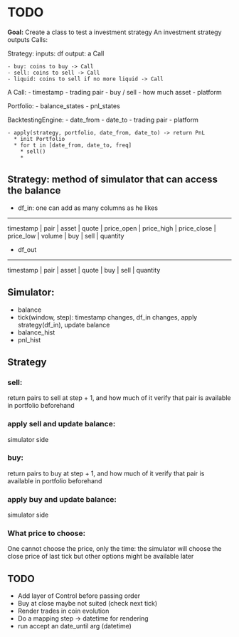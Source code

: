 # TODO

__Goal:__ Create a class to test a investment strategy
 An investment strategy outputs Calls:

 Strategy:
    inputs: df
    output: a Call 

    - buy: coins to buy -> Call 
    - sell: coins to sell -> Call
    - liquid: coins to sell if no more liquid -> Call

 A Call:
    - timestamp
    - trading pair
    - buy / sell
    - how much asset
    - platform


Portfolio:
    - balance_states
    - pnl_states


BacktestingEngine:
    - date_from
    - date_to
    - trading pair
    - platform
    
    - apply(strategy, portfolio, date_from, date_to) -> return PnL
      * init Portfolio
      * for t in [date_from, date_to, freq]
        * sell() 
        * 


Strategy: method of simulator that can access the balance
---------

- df_in:
one can add as many columns as he likes

------------------------------------------------------------------------------------------------------------------------
timestamp | pair | asset | quote | price_open | price_high | price_close | price_low | volume | buy | sell | quantity

- df_out

----------------------------------------------------------
timestamp | pair | asset | quote | buy | sell | quantity

Simulator:
----------

- balance
- tick(window, step): timestamp changes, df_in changes, apply strategy(df_in), update balance
- balance_hist
- pnl_hist



## Strategy

### sell:
return pairs to sell at step + 1, and how much of it
verify that pair is available in portfolio beforehand

### apply sell and update balance:
simulator side

### buy:
return pairs to buy at step + 1, and how much of it
verify that pair is available in portfolio beforehand

### apply buy and update balance:
simulator side

### What price to choose:
One cannot choose the price, only the time:
the simulator will choose the close price of last tick but other options might be available later



## TODO

- Add layer of Control before passing order
- Buy at close maybe not suited (check next tick)
- Render trades in coin evolution
- Do a mapping step -> datetime for rendering
- run accept an date_until arg (datetime)
